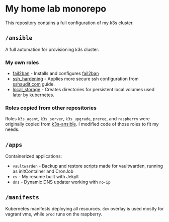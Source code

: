 # My home lab monorepo

This repository contains a full configuration of my k3s cluster.

## `/ansible`

A full automation for provisioning k3s cluster.

### My own roles

* [fail2ban](ansible/playbooks/roles/fail2ban) - Installs and configures
  [fail2ban](https://github.com/fail2ban/fail2ban)
* [ssh_hardening](ansible/playbooks/roles/ssh_hardening) -
  Applies more secure ssh configuration from
  [sshaudit.com](https://www.sshaudit.com/hardening_guides.html#debian_12) guide.
* [local_storage](ansible/playbooks/roles/local_storage) - Creates directories
  for persistent local volumes used later by kubernetes.

### Roles copied from other repositories

Roles `k3s_agent`, `k3s_server`, `k3s_upgrade`, `prereq`, and `raspberry`
were originally copied from [k3s-ansible](https://github.com/k3s-io/k3s-ansible).
I modified code of those roles to fit my needs.

## `/apps`

Containerized applications:

* `vaultwarden` - Backup and restore scripts made for vaultwarden,
  running as initContainer and CronJob
* `cv` - My resume built with Jekyll
* `dns` - Dynamic DNS updater working with `no-ip`

## `/manifests`

Kubernetes manifests deploying all resources.
`dev` overlay is used mostly for vagrant vms, while `prod` runs
on the raspberry.
